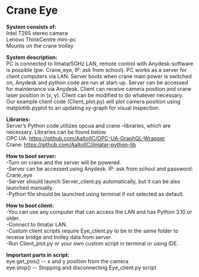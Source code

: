 # Crane Eye

**System consists of:** <br>
Intel T265 stereo camera <br>
Lenovo ThinkCentre mini-pc <br>
Mounts on the crane trolley <br>

**System description:** <br>
PC is connected to Ilmatar5GHz LAN, remote control with Anydesk-software is possible (pw: Crane_eye, IP: ask from school). PC works as a server for client computers via LAN. Server boots when crane main power is switched on, Anydesk and python code are run at start-up. Server can be accessed for maintenance via Anydesk. Client can receive camera position and crane laser position in (x, y). Client can be modified to do whatever necessary. Our example client code (Client_plot.py) will plot camera position using matplotlib.pyplot to an updating xy-graph for visual inspection. 

**Libraries:** <br>
Server’s Python code utilizes opcua and crane –libraries, which are necessary. Libraries can be found below. <br>
OPC UA: https://github.com/AaltoIIC/OPC-UA-GraphQL-Wrapper <br>
Crane: https://github.com/AaltoIIC/ilmatar-python-lib <br>

**How to boot server:** <br>
-Turn on crane and the server will be powered. <br>
-Server can be accessed using Anydesk. IP: ask from school and password: Crane_eye <br>
-Server should launch Server_client.py automatically, but it can be also launched manually. <br>
-Python file should be launched using terminal if not selected as default. <br>

**How to boot client:** <br>
-You can use any computer that can access the LAN and has Python 3.10 or older. <br>
-Connect to Ilmatar LAN. <br>
-Custom client scripts require Eye_client.py to be in the same folder to receive bridge and trolley data from server. <br>
-Run Client_plot.py or your own custom script in terminal or using IDE. <br>

**Important parts in script:** <br>
eye.get_pos() -- x and y position from the camera <br>
eye.stop() -- Stopping and disconnecting Eye_client.py script <br>

